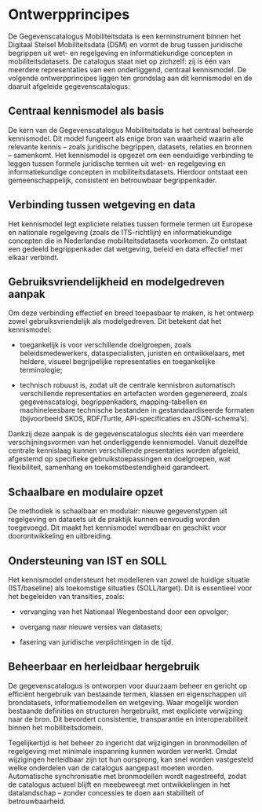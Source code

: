 # Ontwerpprincipes

De Gegevenscatalogus Mobiliteitsdata is een kerninstrument binnen het Digitaal
Stelsel Mobiliteitsdata (DSM) en vormt de brug tussen juridische begrippen uit
wet- en regelgeving en informatiekundige concepten in mobiliteitsdatasets. De
catalogus staat niet op zichzelf: zij is één van meerdere representaties van een
onderliggend, centraal kennismodel. De volgende ontwerpprincipes liggen ten
grondslag aan dit kennismodel en de daaruit afgeleide gegevenscatalogus:

## Centraal kennismodel als basis

De kern van de Gegevenscatalogus Mobiliteitsdata is het centraal beheerde
kennismodel. Dit model fungeert als enige bron van waarheid waarin alle
relevante kennis – zoals juridische begrippen, datasets, relaties en bronnen –
samenkomt. Het kennismodel is opgezet om een eenduidige verbinding te leggen
tussen formele juridische termen uit wet- en regelgeving en informatiekundige
concepten in mobiliteitsdatasets. Hierdoor ontstaat een gemeenschappelijk,
consistent en betrouwbaar begrippenkader.

## Verbinding tussen wetgeving en data

Het kennismodel legt expliciete relaties tussen formele termen uit Europese en
nationale regelgeving (zoals de ITS-richtlijn) en informatiekundige concepten
die in Nederlandse mobiliteitsdatasets voorkomen. Zo ontstaat een gedeeld
begrippenkader dat wetgeving, beleid en data effectief met elkaar verbindt.

## Gebruiksvriendelijkheid en modelgedreven aanpak

Om deze verbinding effectief en breed toepasbaar te maken, is het ontwerp zowel
gebruiksvriendelijk als modelgedreven. Dit betekent dat het kennismodel:

-   toegankelijk is voor verschillende doelgroepen, zoals beleidsmedewerkers,
    dataspecialisten, juristen en ontwikkelaars, met heldere, visueel
    begrijpelijke representaties en toegankelijke terminologie;

-   technisch robuust is, zodat uit de centrale kennisbron automatisch
    verschillende representaties en artefacten worden gegenereerd, zoals
    gegevenscatalogi, begrippenkaders, mapping-tabellen en machineleesbare
    technische bestanden in gestandaardiseerde formaten (bijvoorbeeld SKOS,
    RDF/Turtle, API-specificaties en JSON-schema’s).

Dankzij deze aanpak is de gegevenscatalogus slechts één van meerdere
verschijningsvormen van het onderliggende kennismodel. Vanuit dezelfde centrale
kennislaag kunnen verschillende presentaties worden afgeleid, afgestemd op
specifieke gebruikstoepassingen en doelgroepen, wat flexibiliteit, samenhang en
toekomstbestendigheid garandeert.

## Schaalbare en modulaire opzet

De methodiek is schaalbaar en modulair: nieuwe gegevenstypen uit regelgeving en
datasets uit de praktijk kunnen eenvoudig worden toegevoegd. Dit maakt het
kennismodel wendbaar en geschikt voor doorontwikkeling en uitbreiding.

## Ondersteuning van IST en SOLL

Het kennismodel ondersteunt het modelleren van zowel de huidige situatie
(IST/baseline) als toekomstige situaties (SOLL/target). Dit is essentieel voor
het begeleiden van transities, zoals:

-   vervanging van het Nationaal Wegenbestand door een opvolger;

-   overgang naar nieuwe versies van datasets;

-   fasering van juridische verplichtingen in de tijd.

## Beheerbaar en herleidbaar hergebruik

De gegevenscatalogus is ontworpen voor duurzaam beheer en gericht op efficiënt
hergebruik van bestaande termen, klassen en eigenschappen uit brondatasets,
informatiemodellen en wetgeving. Waar mogelijk worden bestaande definities en
structuren hergebruikt, met expliciete verwijzing naar de bron. Dit bevordert
consistentie, transparantie en interoperabiliteit binnen het mobiliteitsdomein.

Tegelijkertijd is het beheer zo ingericht dat wijzigingen in bronmodellen of
regelgeving met minimale inspanning kunnen worden verwerkt. Omdat wijzigingen
herleidbaar zijn tot hun oorsprong, kan snel worden vastgesteld welke onderdelen
van de catalogus aangepast moeten worden. Automatische synchronisatie met
bronmodellen wordt nagestreefd, zodat de catalogus actueel blijft en meebeweegt
met ontwikkelingen in het datalandschap – zonder concessies te doen aan
stabiliteit of betrouwbaarheid.
